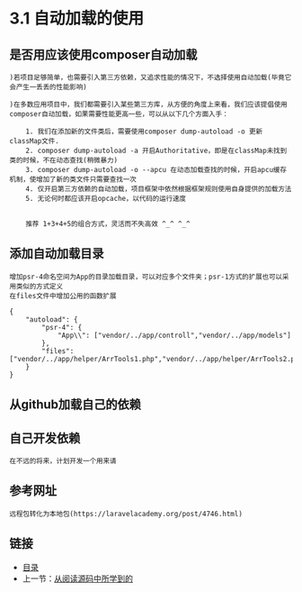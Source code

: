 # 3.1 自动加载的使用

## 是否用应该使用composer自动加载

    )若项目足够简单，也需要引入第三方依赖，又追求性能的情况下，不选择使用自动加载(毕竟它会产生一丢丢的性能影响)

    )在多数应用项目中，我们都需要引入某些第三方库，从方便的角度上来看，我们应该提倡使用composer自动加载，如果需要性能更高一些，可以从以下几个方面入手：
        
        1. 我们在添加新的文件类后，需要使用composer dump-autoload -o 更新classMap文件.
        2. composer dump-autoload -a 开启Authoritative，即是在classMap未找到类的时候，不在动态查找(稍微暴力)
        3. composer dump-autoload -o --apcu 在动态加载查找的时候，开启apcu缓存机制，使增加了新的类文件只需要查找一次
        4. 仅开启第三方依赖的自动加载，项目框架中依然根据框架规则使用自身提供的加载方法
        5. 无论何时都应该开启opcache，以代码的运行速度


        推荐 1+3+4+5的组合方式，灵活而不失高效 ^_^ ^_^


## 添加自动加载目录

    增加psr-4命名空间为App的目录加载目录，可以对应多个文件夹；psr-1方式的扩展也可以采用类似的方式定义
    在files文件中增加公用的函数扩展

    {
        "autoload": {
            "psr-4": {
                "App\\": ["vendor/../app/controll","vendor/../app/models"]
            },
            "files": ["vendor/../app/helper/ArrTools1.php","vendor/../app/helper/ArrTools2.php"]
        }
    }


## 从github加载自己的依赖

    

## 自己开发依赖

    在不远的将来，计划开发一个用来请

## 参考网址

    远程包转化为本地包(https://laravelacademy.org/post/4746.html)

## 链接

- [目录](redmine.md)
- 上一节：[从阅读源码中所学到的](02.2.md)
